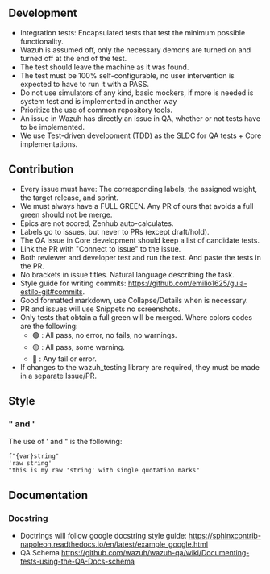 ## Development
- Integration tests: Encapsulated tests that test the minimum possible functionality.
- Wazuh is assumed off, only the necessary demons are turned on and turned off at the end of the test.
- The test should leave the machine as it was found.
- The test must be 100% self-configurable, no user intervention is expected to have to run it with a PASS.
- Do not use simulators of any kind, basic mockers, if more is needed is system test and is implemented in another way
- Prioritize the use of common repository tools.
- An issue in Wazuh has directly an issue in QA, whether or not tests have to be implemented.
- We use Test-driven development (TDD) as the SLDC for QA tests + Core implementations.

## Contribution
- Every issue must have: The corresponding labels, the assigned weight, the target release, and sprint.
- We must always have a FULL GREEN. Any PR of ours that avoids a full green should not be merge.
- Epics are not scored, Zenhub auto-calculates.
- Labels go to issues, but never to PRs (except draft/hold).
- The QA issue in Core development should keep a list of candidate tests.
- Link the PR with "Connect to issue" to the issue.
- Both reviewer and developer test and run the test. And paste the tests in the PR.
- No brackets in issue titles. Natural language describing the task.
- Style guide for writing commits: https://github.com/emilio1625/guia-estilo-git#commits.
- Good formatted markdown, use Collapse/Details when is necessary.
- PR and issues will use Snippets no screenshots.
- Only tests that obtain a full green will be merged. Where colors codes are the following:
   - :green_circle: : All pass, no error, no fails, no warnings. 
   - :yellow_circle: : All pass, some warning. 
   - :red_circle: : Any fail or error.
- If changes to the wazuh_testing library are required, they must be made in a separate Issue/PR. 

## Style
### " and '

The use of ' and " is the following:
```
f"{var}string"
'raw string'
"this is my raw 'string' with single quotation marks"
```

## Documentation
### Docstring
- Doctrings will follow google docstring style guide: https://sphinxcontrib-napoleon.readthedocs.io/en/latest/example_google.html
- QA Schema https://github.com/wazuh/wazuh-qa/wiki/Documenting-tests-using-the-QA-Docs-schema
